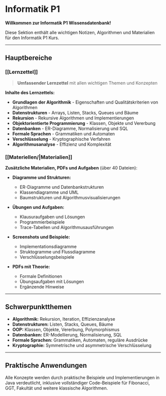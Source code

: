 # Informatik P1

**Willkommen zur Informatik P1 Wissensdatenbank!**

Diese Sektion enthält alle wichtigen Notizen, Algorithmen und Materialien für den Informatik P1 Kurs.

---

## Hauptbereiche

### [[Lernzettel]]
> **Umfassender Lernzettel** mit allen wichtigen Themen und Konzepten

**Inhalte des Lernzettels:**
- **Grundlagen der Algorithmik** - Eigenschaften und Qualitätskriterien von Algorithmen
- **Datenstrukturen** - Arrays, Listen, Stacks, Queues und Bäume
- **Rekursion** - Rekursive Algorithmen und Implementierungen
- **Objektorientierte Programmierung** - Klassen, Objekte und Vererbung
- **Datenbanken** - ER-Diagramme, Normalisierung und SQL
- **Formale Sprachen** - Grammatiken und Automaten
- **Verschlüsselung** - Kryptographische Verfahren
- **Algorithmusanalyse** - Effizienz und Komplexität

### [[Materiellen/|Materialien]]
**Zusätzliche Materialien, PDFs und Aufgaben** (über 40 Dateien):

- **Diagramme und Strukturen:**
  - ER-Diagramme und Datenbankstrukturen
  - Klassendiagramme und UML
  - Baumstrukturen und Algorithmusvisualisierungen

- **Übungen und Aufgaben:**
  - Klausuraufgaben und Lösungen
  - Programmierbeispiele
  - Trace-Tabellen und Algorithmusausführungen

- **Screenshots und Beispiele:**
  - Implementationsdiagramme
  - Struktogramme und Flussdiagramme
  - Verschlüsselungsbeispiele

- **PDFs mit Theorie:**
  - Formale Definitionen
  - Übungsaufgaben mit Lösungen
  - Ergänzende Hinweise

---

## Schwerpunktthemen

- **Algorithmik:** Rekursion, Iteration, Effizienzanalyse
- **Datenstrukturen:** Listen, Stacks, Queues, Bäume
- **OOP:** Klassen, Objekte, Vererbung, Polymorphismus  
- **Datenbanken:** ER-Modellierung, Normalisierung, SQL
- **Formale Sprachen:** Grammatiken, Automaten, reguläre Ausdrücke
- **Kryptographie:** Symmetrische und asymmetrische Verschlüsselung

---

## Praktische Anwendungen

Alle Konzepte werden durch praktische Beispiele und Implementierungen in Java verdeutlicht, inklusive vollständiger Code-Beispiele für Fibonacci, GGT, Fakultät und weitere klassische Algorithmen.
